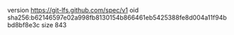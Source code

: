 version https://git-lfs.github.com/spec/v1
oid sha256:b62146597e02a998fb8130154b866461eb5425388fe8d004a11f94bbd8bf8e3c
size 843

